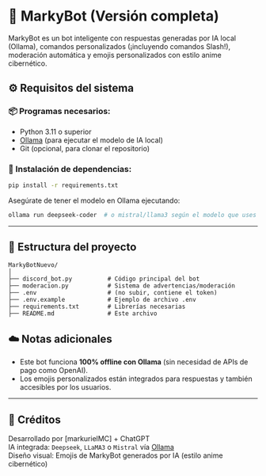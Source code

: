
# 🤖 MarkyBot (Versión completa)

MarkyBot es un bot inteligente con respuestas generadas por IA local (Ollama), comandos personalizados (¡incluyendo comandos Slash!), moderación automática y emojis personalizados con estilo anime cibernético.


## ⚙️ Requisitos del sistema

### 📦 Programas necesarios:
- Python 3.11 o superior
- [Ollama](https://ollama.com) (para ejecutar el modelo de IA local)
- Git (opcional, para clonar el repositorio)

### 🐍 Instalación de dependencias:
```bash
pip install -r requirements.txt
```

Asegúrate de tener el modelo en Ollama ejecutando:

```bash
ollama run deepseek-coder  # o mistral/llama3 según el modelo que uses
```

---

## 📁 Estructura del proyecto

```
MarkyBotNuevo/
│
├── discord_bot.py          # Código principal del bot
├── moderacion.py           # Sistema de advertencias/moderación
├── .env                    # (no subir, contiene el token)
├── .env.example            # Ejemplo de archivo .env
├── requirements.txt        # Librerías necesarias
├── README.md               # Este archivo
```



## ☁️ Notas adicionales

- Este bot funciona **100% offline con Ollama** (sin necesidad de APIs de pago como OpenAI).
- Los emojis personalizados están integrados para respuestas y también accesibles por los usuarios.

---

## 🙌 Créditos

Desarrollado por [markurielMC] + ChatGPT  
IA integrada: `Deepseek`, `LLaMA3` o `Mistral` vía [Ollama](https://ollama.com)  
Diseño visual: Emojis de MarkyBot generados por IA (estilo anime cibernético)
